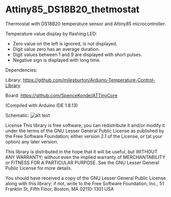 # Attiny85_DS18B20_thetmostat
Thermostat with DS18B20 temperature sensor and Attiny85 microcontroller.

Temperature value display by flashing LED:
- Zero value on the left is ignored, is not displayed.
- Digit value zero has an average duration.
- Digit values between 1 and 9 are displayed with short pulses.
- Negative sign is displayed with long time.


Dependencies:

Library:
https://github.com/milesburton/Arduino-Temperature-Control-Library

Board:
https://github.com/SpenceKonde/ATTinyCore

(Compiled with Arduino IDE 1.8.13)

Schematic:
![alt text](https://raw.githubusercontent.com/rtek1000/Attiny85_DS18B20_thetmostat/main/Attiny_DS18B20_schem.png?raw=true)

License
This library is free software; you can redistribute it and/or modify it under the terms of the GNU Lesser General Public License as published by the Free Software Foundation; either version 2.1 of the License, or (at your option) any later version.

This library is distributed in the hope that it will be useful, but WITHOUT ANY WARRANTY; without even the implied warranty of MERCHANTABILITY or FITNESS FOR A PARTICULAR PURPOSE. See the GNU Lesser General Public License for more details.

You should have received a copy of the GNU Lesser General Public License along with this library; if not, write to the Free Software Foundation, Inc., 51 Franklin St, Fifth Floor, Boston, MA 02110-1301 USA
